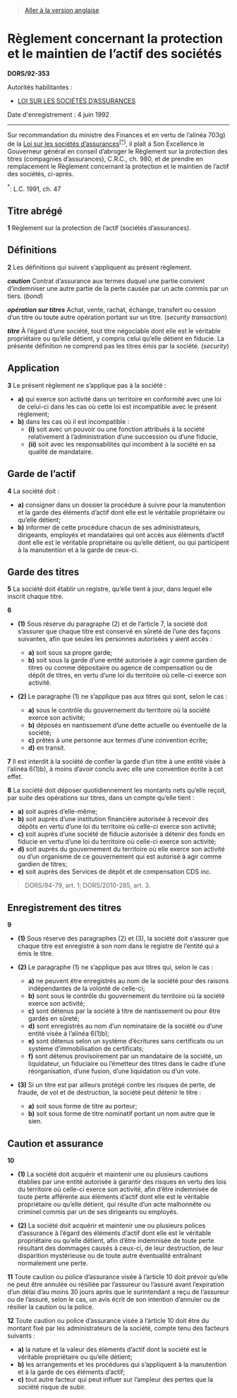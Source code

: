 > [Aller à la version anglaise](/en/Regulations/Statutory%20Orders%20and%20Regulations/92/353.md)

# Règlement concernant la protection et le maintien de l’actif des sociétés

**DORS/92-353**

Autorités habilitantes : 
- [LOI SUR LES SOCIÉTÉS D’ASSURANCES](/fr/Lois/Lois%20du%20Canada/1991/ch.%2047.md)

Date d'enregistrement : 4 juin 1992

----------

Sur recommandation du ministre des Finances et en vertu de l’alinéa 703g) de la [Loi sur les sociétés d’assurances](/fr/Lois/Lois%20du%20Canada/1991/ch.%2047.md)<sup><a href='#nbp_1f'>[*]</a></sup>, il plaît à Son Excellence le Gouverneur général en conseil d’abroger le Règlement sur la protection des titres (compagnies d’assurances), C.R.C., ch. 980, et de prendre en remplacement le Règlement concernant la protection et le maintien de l’actif des sociétés, ci-après.

<a name='nbp_1f'><sup>*</sup></a>: L.C. 1991, ch. 47<br />




## Titre abrégé


**1** Règlement sur la protection de l’actif (sociétés d’assurances).




## Définitions


**2** Les définitions qui suivent s’appliquent au présent règlement.

***caution*** Contrat d’assurance aux termes duquel une partie convient d’indemniser une autre partie de la perte causée par un acte commis par un tiers. (*bond*)

***opération sur titres*** Achat, vente, rachat, échange, transfert ou cession d’un titre ou toute autre opération portant sur un titre. (*security transaction*)

***titre*** À l’égard d’une société, tout titre négociable dont elle est le véritable propriétaire ou qu’elle détient, y compris celui qu’elle détient en fiducie. La présente définition ne comprend pas les titres émis par la société. (*security*)




## Application


**3** Le présent règlement ne s’applique pas à la société :
- **a)** qui exerce son activité dans un territoire en conformité avec une loi de celui-ci dans les cas où cette loi est incompatible avec le présent règlement;
- **b)** dans les cas où il est incompatible :
	- **(i)** soit avec un pouvoir ou une fonction attribués à la société relativement à l’administration d’une succession ou d’une fiducie,
	- **(ii)** soit avec les responsabilités qui incombent à la société en sa qualité de mandataire.




## Garde de l’actif


**4** La société doit :
- **a)** consigner dans un dossier la procédure à suivre pour la manutention et la garde des éléments d’actif dont elle est le véritable propriétaire ou qu’elle détient;
- **b)** informer de cette procédure chacun de ses administrateurs, dirigeants, employés et mandataires qui ont accès aux éléments d’actif dont elle est le véritable propriétaire ou qu’elle détient, ou qui participent à la manutention et à la garde de ceux-ci.




## Garde des titres


**5** La société doit établir un registre, qu’elle tient à jour, dans lequel elle inscrit chaque titre.



**6** 

- **(1)** Sous réserve du paragraphe (2) et de l’article 7, la société doit s’assurer que chaque titre est conservé en sûreté de l’une des façons suivantes, afin que seules les personnes autorisées y aient accès :
	- **a)** soit sous sa propre garde;
	- **b)** soit sous la garde d’une entité autorisée à agir comme gardien de titres ou comme dépositaire ou agence de compensation ou de dépôt de titres, en vertu d’une loi du territoire où celle-ci exerce son activité.

- **(2)** Le paragraphe (1) ne s’applique pas aux titres qui sont, selon le cas :
	- **a)** sous le contrôle du gouvernement du territoire où la société exerce son activité;
	- **b)** déposés en nantissement d’une dette actuelle ou éventuelle de la société;
	- **c)** prêtés à une personne aux termes d’une convention écrite;
	- **d)** en transit.



**7** Il est interdit à la société de confier la garde d’un titre à une entité visée à l’alinéa 6(1)b), à moins d’avoir conclu avec elle une convention écrite à cet effet.



**8** La société doit déposer quotidiennement les montants nets qu’elle reçoit, par suite des opérations sur titres, dans un compte qu’elle tient :
- **a)** soit auprès d’elle-même;
- **b)** soit auprès d’une institution financière autorisée à recevoir des dépôts en vertu d’une loi du territoire où celle-ci exerce son activité;
- **c)** soit auprès d’une société de fiducie autorisée à détenir des fonds en fiducie en vertu d’une loi du territoire où celle-ci exerce son activité;
- **d)** soit auprès du gouvernement du territoire où elle exerce son activité ou d’un organisme de ce gouvernement qui est autorisé à agir comme gardien de titres;
- **e)** soit auprès des Services de dépôt et de compensation CDS inc.
> DORS/94-79, art. 1; DORS/2010-285, art. 3.





## Enregistrement des titres


**9** 

- **(1)** Sous réserve des paragraphes (2) et (3), la société doit s’assurer que chaque titre est enregistré à son nom dans le registre de l’entité qui a émis le titre.

- **(2)** Le paragraphe (1) ne s’applique pas aux titres qui, selon le cas :
	- **a)** ne peuvent être enregistrés au nom de la société pour des raisons indépendantes de la volonté de celle-ci;
	- **b)** sont sous le contrôle du gouvernement du territoire où la société exerce son activité;
	- **c)** sont détenus par la société à titre de nantissement ou pour être gardés en sûreté;
	- **d)** sont enregistrés au nom d’un nominataire de la société ou d’une entité visée à l’alinéa 6(1)b);
	- **e)** sont détenus selon un système d’écritures sans certificats ou un système d’immobilisation de certificats;
	- **f)** sont détenus provisoirement par un mandataire de la société, un liquidateur, un fiduciaire ou l’émetteur des titres dans le cadre d’une réorganisation, d’une fusion, d’une liquidation ou d’un vote.

- **(3)** Si un titre est par ailleurs protégé contre les risques de perte, de fraude, de vol et de destruction, la société peut détenir le titre :
	- **a)** soit sous forme de titre au porteur;
	- **b)** soit sous forme de titre nominatif portant un nom autre que le sien.




## Caution et assurance


**10** 

- **(1)** La société doit acquérir et maintenir une ou plusieurs cautions établies par une entité autorisée à garantir des risques en vertu des lois du territoire où celle-ci exerce son activité, afin d’être indemnisée de toute perte afférente aux éléments d’actif dont elle est le véritable propriétaire ou qu’elle détient, qui résulte d’un acte malhonnête ou criminel commis par un de ses dirigeants ou employés.

- **(2)** La société doit acquérir et maintenir une ou plusieurs polices d’assurance à l’égard des éléments d’actif dont elle est le véritable propriétaire ou qu’elle détient, afin d’être indemnisée de toute perte résultant des dommages causés à ceux-ci, de leur destruction, de leur disparition mystérieuse ou de toute autre éventualité entraînant normalement une perte.



**11** Toute caution ou police d’assurance visée à l’article 10 doit prévoir qu’elle ne peut être annulée ou résiliée par l’assureur ou l’assuré avant l’expiration d’un délai d’au moins 30 jours après que le surintendant a reçu de l’assureur ou de l’assuré, selon le cas, un avis écrit de son intention d’annuler ou de résilier la caution ou la police.



**12** Toute caution ou police d’assurance visée à l’article 10 doit être du montant fixé par les administrateurs de la société, compte tenu des facteurs suivants :
- **a)** la nature et la valeur des éléments d’actif dont la société est le véritable propriétaire ou qu’elle détient;
- **b)** les arrangements et les procédures qui s’appliquent à la manutention et à la garde de ces éléments d’actif;
- **c)** tout autre facteur qui peut influer sur l’ampleur des pertes que la société risque de subir.


